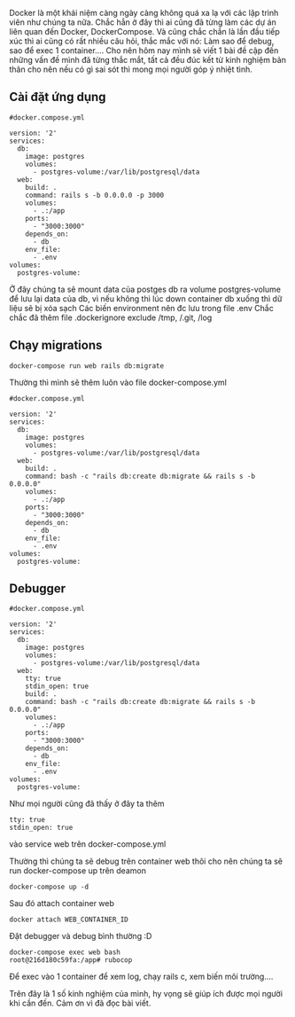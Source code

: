 Docker là một khái niệm càng ngày càng không quá xa lạ với các lập trình viên như chúng ta nữa. Chắc hẳn ở đây thì ai cũng đã từng làm các dự án liên quan đến Docker, DockerCompose. Và cũng chắc chắn là lần đầu tiếp xúc thì ai cũng có rất nhiều câu hỏi, thắc mắc với nó:
Làm sao để debug, sao để exec 1 container....
Cho nên hôm nay mình sẽ viết 1 bài đề cập đến những vấn đề mình đã từng thắc mắt, tất cả đều đúc kết từ kinh nghiệm bản thân cho nên nếu có gì sai sót thì mong mọi người góp ý nhiệt tình.
## Cài đặt ứng dụng
```
#docker.compose.yml

version: '2'
services:
  db:
    image: postgres
    volumes:
      - postgres-volume:/var/lib/postgresql/data
  web:
    build: .
    command: rails s -b 0.0.0.0 -p 3000
    volumes:
      - .:/app
    ports:
      - "3000:3000"
    depends_on:
      - db
    env_file:
      - .env
volumes:
  postgres-volume:
```

Ở đây chúng ta sẽ mount data của postges db ra volume  postgres-volume để lưu lại data của db, vì nếu không thì lúc down container db xuống thì dữ liệu sẽ bị xóa sạch
Các biến environment nên đc lưu trong file .env
Chắc chắc đã thêm file .dockerignore exclude /tmp, /.git, /log

## Chạy migrations
```
docker-compose run web rails db:migrate
```
Thường thì mình sẽ thêm luôn vào file docker-compose.yml
```
#docker.compose.yml

version: '2'
services:
  db:
    image: postgres
    volumes:
      - postgres-volume:/var/lib/postgresql/data
  web:
    build: .
    command: bash -c "rails db:create db:migrate && rails s -b 0.0.0.0"
    volumes:
      - .:/app
    ports:
      - "3000:3000"
    depends_on:
      - db
    env_file:
      - .env
volumes:
  postgres-volume:
```

## Debugger

```
#docker.compose.yml

version: '2'
services:
  db:
    image: postgres
    volumes:
      - postgres-volume:/var/lib/postgresql/data
  web:
    tty: true
    stdin_open: true
    build: .
    command: bash -c "rails db:create db:migrate && rails s -b 0.0.0.0"
    volumes:
      - .:/app
    ports:
      - "3000:3000"
    depends_on:
      - db
    env_file:
      - .env
volumes:
  postgres-volume:
```

Như mọi người cũng đã thấy ở đây ta thêm 
```
tty: true
stdin_open: true
```
vào service web trên docker-compose.yml

Thường thì chúng ta sẽ debug trên container web thôi cho nên chúng ta sẽ run docker-compose up trên deamon
```
docker-compose up -d
```
Sau đó attach container web
```
docker attach WEB_CONTAINER_ID
```
Đặt debugger và debug bình thường :D

```
docker-compose exec web bash
root@216d180c59fa:/app# rubocop
```
Để exec vào 1 container để xem log, chạy rails c, xem biến môi trường....

Trên đây là 1 số kinh nghiệm của mình, hy vọng sẽ giúp ích được mọi người khi cần đến.
Cảm ơn vì đã đọc bài viết.
